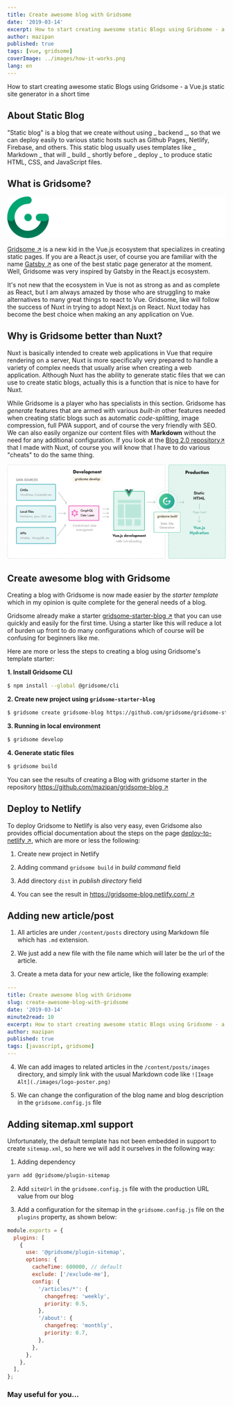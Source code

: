 ```yaml
---
title: Create awesome blog with Gridsome
date: '2019-03-14'
excerpt: How to start creating awesome static Blogs using Gridsome - a Vue.js static site generator in a short time
author: mazipan
published: true
tags: [vue, gridsome]
coverImage: ../images/how-it-works.png
lang: en
---
```


How to start creating awesome static Blogs using Gridsome - a Vue.js static site generator in a short time

## About Static Blog

"Static blog" is a blog that we create without using _ backend _, so that we can deploy easily to various static hosts such as Github Pages, Netlify, Firebase, and others. This static blog usually uses templates like _ Markdown _ that will _ build _ shortly before _ deploy _ to produce static HTML, CSS, and JavaScript files.

## What is Gridsome?

![Gridsome Logo](../images/logo-normal-dark.svg)

[Gridsome ↗️](https://gridsome.org/) is a new kid in the Vue.js ecosystem that specializes in creating static pages. If you are a React.js user, of course you are familiar with the name [Gatsby ↗️](https://www.gatsbyjs.org/) as one of the best static page generator at the moment. Well, Gridsome was very inspired by Gatsby in the React.js ecosystem.

It's not new that the ecosystem in Vue is not as strong as and as complete as React, but I am always amazed by those who are struggling to make alternatives to many great things to react to Vue. Gridsome, like will follow the success of Nuxt in trying to adopt Next.js on React. Nuxt today has become the best choice when making an any application on Vue.

## Why is Gridsome better than Nuxt?

Nuxt is basically intended to create web applications in Vue that require rendering on a server, Nuxt is more specifically very prepared to handle a variety of complex needs that usually arise when creating a web application. Although Nuxt has the ability to generate static files that we can use to create static blogs, actually this is a function that is nice to have for Nuxt.

While Gridsome is a player who has specialists in this section. Gridsome has _generate_ features that are armed with various _built-in_ other features needed when creating static blogs such as automatic _code-splitting_, image compression, full PWA support, and of course the very friendly with SEO. We can also easily organize our content files with **Markdown** without the need for any additional configuration. If you look at the [Blog 2.0 repository↗️](/blog-2-0-in-nuxtjs) that I made with Nuxt, of course you will know that I have to do various "cheats" to do the same thing.

![How Gridsome Works](../images/how-it-works.png)

## Create awesome blog with Gridsome

Creating a blog with Gridsome is now made easier by the _starter template_ which in my opinion is quite complete for the general needs of a blog.

Gridsome already make a starter [gridsome-starter-blog ↗️](https://github.com/gridsome/gridsome-starter-blog) that you can use quickly and easily for the first time. Using a starter like this will reduce a lot of burden up front to do many configurations which of course will be confusing for beginners like me.

Here are more or less the steps to creating a blog using Gridsome's template starter:

**1. Install Gridsome CLI**

```bash
$ npm install --global @gridsome/cli
```

**2. Create new project using `gridsome-starter-blog`**

```bash
$ gridsome create gridsome-blog https://github.com/gridsome/gridsome-starter-blog.git
```

**3. Running in local environment**

```bash
$ gridsome develop
```

**4. Generate static files**

```bash
$ gridsome build
```

You can see the results of creating a Blog with gridsome starter in the repository [https://github.com/mazipan/gridsome-blog ↗️](https://github.com/mazipan/gridsome-blog)

## Deploy to Netlify

To deploy Gridsome to Netlify is also very easy, even Gridsome also provides official documentation about the steps on the page [deploy-to-netlify ↗️](https://gridsome.org/docs/deploy-to-netlify), which are more or less the following:

1. Create new project in Netlify

2. Adding command `gridsome build` in _build command_ field

3. Add directory `dist` in _publish directory_ field

4. You can see the result in [https://gridsome-blog.netlify.com/ ↗️](https://gridsome-blog.netlify.com/)

## Adding new article/post

1. All articles are under `/content/posts` directory using Markdown file which has `.md` extension.

2. We just add a new file with the file name which will later be the url of the article.

3. Create a meta data for your new article, like the following example:

```yaml
---
title: Create awesome blog with Gridsome
slug: create-awesome-blog-with-gridsome
date: '2019-03-14'
minute2read: 10
excerpt: How to start creating awesome static Blogs using Gridsome - a Vue.js static site generator in a short time
author: mazipan
published: true
tags: [javascript, gridsome]
---

```

4. We can add images to related articles in the `/content/posts/images` directory, and simply link with the usual Markdown code like `![Image Alt](./images/logo-poster.png)`

5. We can change the configuration of the blog name and blog description in the `gridsome.config.js` file

## Adding sitemap.xml support

Unfortunately, the default template has not been embedded in support to create `sitemap.xml`, so here we will add it ourselves in the following way:

1. Adding dependency

```bash
yarn add @gridsome/plugin-sitemap
```

2. Add `siteUrl` in the `gridsome.config.js` file with the production URL value from our blog

3. Add a configuration for the sitemap in the `gridsome.config.js` file on the `plugins` property, as shown below:

```javascript
module.exports = {
  plugins: [
    {
      use: '@gridsome/plugin-sitemap',
      options: {
        cacheTime: 600000, // default
        exclude: ['/exclude-me'],
        config: {
          '/articles/*': {
            changefreq: 'weekly',
            priority: 0.5,
          },
          '/about': {
            changefreq: 'monthly',
            priority: 0.7,
          },
        },
      },
    },
  ],
};
```

### May useful for you...
